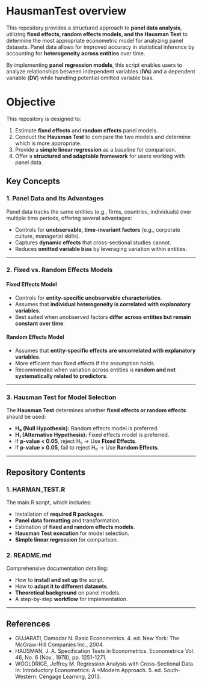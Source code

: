 # HausmanTest overview
This repository provides a structured approach to **panel data analysis**, utilizing **fixed effects, random effects models, and the Hausman Test** to determine the most appropriate econometric model for analyzing panel datasets. Panel data allows for improved accuracy in statistical inference by accounting for **heterogeneity across entities** over time.

By implementing **panel regression models**, this script enables users to analyze relationships between independent variables (**IVs**) and a dependent variable (**DV**) while handling potential omitted variable bias.


# Objective
This repository is designed to:
1. Estimate **fixed effects** and **random effects** panel models.
2. Conduct the **Hausman Test** to compare the two models and determine which is more appropriate.
3. Provide a **simple linear regression** as a baseline for comparison.
4. Offer a **structured and adaptable framework** for users working with panel data.

## Key Concepts

### **1. Panel Data and Its Advantages**
Panel data tracks the same entities (e.g., firms, countries, individuals) over multiple time periods, offering several advantages:
- Controls for **unobservable, time-invariant factors** (e.g., corporate culture, managerial skills).
- Captures **dynamic effects** that cross-sectional studies cannot.
- Reduces **omitted variable bias** by leveraging variation within entities.

---

### **2. Fixed vs. Random Effects Models**
#### **Fixed Effects Model**
- Controls for **entity-specific unobservable characteristics**.
- Assumes that **individual heterogeneity is correlated with explanatory variables**.
- Best suited when unobserved factors **differ across entities but remain constant over time**.

#### **Random Effects Model**
- Assumes that **entity-specific effects are uncorrelated with explanatory variables**.
- More efficient than fixed effects if the assumption holds.
- Recommended when variation across entities is **random and not systematically related to predictors**.

---

### **3. Hausman Test for Model Selection**
The **Hausman Test** determines whether **fixed effects or random effects** should be used:
- **H₀ (Null Hypothesis):** Random effects model is preferred.
- **H₁ (Alternative Hypothesis):** Fixed effects model is preferred.
- If **p-value < 0.05**, reject H₀ → Use **Fixed Effects**.
- If **p-value > 0.05**, fail to reject H₀ → Use **Random Effects**.

---

## Repository Contents

### 1. HARMAN_TEST.R
The main R script, which includes:
- Installation of **required R packages**.
- **Panel data formatting** and transformation.
- Estimation of **fixed and random effects models**.
- **Hausman Test execution** for model selection.
- **Simple linear regression** for comparison.

### 2. README.md
Comprehensive documentation detailing:
- How to **install and set up** the script.
- How to **adapt it to different datasets**.
- **Theoretical background** on panel models.
- A step-by-step **workflow** for implementation.

---
## References
- GUJARATI, Damodar N. Basic Econometrics. 4. ed. New York: The McGraw-Hill Companies Inc., 2004.
- HAUSMAN, J. A. Specification Tests in Econometrics. Econometrica Vol. 46, No. 6 (Nov., 1978), pp. 1251-1271.
- WOOLDRIGE, Jeffrey M. Regression Analysis with Cross-Sectional Data. In: Introductory Econometrics: A =Modern Approach. 5. ed. South-Western: Cengage Learning, 2013.
  
